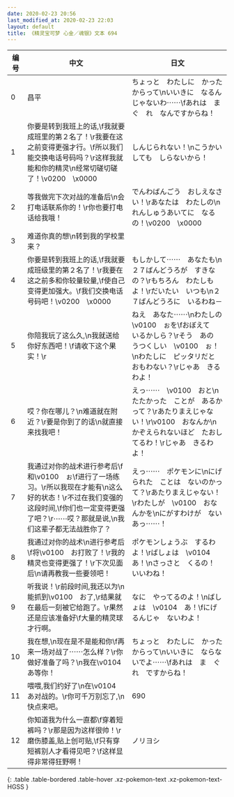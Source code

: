 ```yaml
---
date: 2020-02-23 20:56
last_modified_at: 2020-02-23 22:03
layout: default
title: 《精灵宝可梦 心金／魂银》文本 694
---
```

| 编号 | 中文 | 日文 |
| ---- | ---- | ---- |
| 0 | 昌平 | ちょっと　わたしに　かったからって\nいいきに　なるんじゃないわ⋯⋯\fあれは　ま　ぐ　れ　なんですからね！ |
| 1 | 你要是转到我班上的话,\f我就要成班里的第２名了！\r我要在这之前变得更强才行。\f所以我们能交换电话号码吗？\r这样我就能和你的精灵\n经常切磋切磋了！\v0200　\x0000 | しんじられない！\nこうかい　しても　しらないから！ |
| 2 | 等我做完下次对战的准备后\n会打电话联系你的！\r你也要打电话给我哦！ | でんわばんごう　おしえなさい！\rあなたは　わたしの\nれんしゅうあいてに　なるの！\v0200　\x0000 |
| 3 | 难道你真的想\n转到我的学校里来？ |  |
| 4 | 你要是转到我班上的话,\f我就要成班级里的第２名了！\r我要在这之前多和你较量较量,\f使自己变得更加强大。\f我们交换电话号码吧！\v0200　\x0000 | もしかして⋯⋯　あなたも\n２７ばんどうろが　すきなの？\rもちろん　わたしもよ！\rだいたい　いつも\n２７ばんどうろに　いるわね－ |
| 5 | 你陪我玩了这么久,\n我就送给你好东西吧！\f请收下这个果实！\r | ねえ　あなた⋯⋯\nわたしの　\v0100　ぉを\fおぼえて　いるかしら？\rそう　あの　うつくしい　\v0100　ぉ！\nわたしに　ピッタリだと　おもわない？\rじゃあ　きるわよ！ |
| 6 | 哎？你在哪儿？\n难道就在附近？\r要是你到了的话\n就直接来找我吧！ | えっ⋯⋯　\v0100　おと\nたたかった　ことが　あるかって？\rあたりまえじゃない！\r\v0100　おなんか\nかぞえられないほど　たおしてるわ！\rじゃあ　きるわよ！ |
| 7 | 我通过对你的战术进行参考后\f和\v0100　ぉ\f进行了一场练习。\r所以我现在才能有\n这么好的状态！\r不过在我们变强的这段时间,\f你们也一定变得更强了吧？\r⋯⋯哎？那就是说,\n我们这辈子都无法战胜你了？ | えっ⋯⋯　ポケモンに\nにげられた　ことは　ないのかって？\rあたりまえじゃない！\rわたしが　\v0100　おなんかを\nにがすわけが　ない　あっ⋯⋯！ |
| 8 | 我通过对你的战术\n进行参考后\f将\v0100　お打败了！\r我的精灵也变得更强了！\r下次见面后\n请再教我一些要领吧！ | ポケモンしょうぶ　するわよ！\rばしょは　\v0104　あ！\nさっさと　くるの！　いいわね！ |
| 9 | 听我说！\r前段时间,我还以为\n能抓到\v0100　お了,\r结果就在最后一刻被它给跑了。\r果然还是应该准备好\f大量的精灵球才行啊。 | なに　やってるのよ！\nばしょは　\v0104　あ！\fにげるんじゃ　ないわよ！ |
| 10 | 我在想,\n现在是不是能和你\f再来一场对战了⋯⋯怎么样？\r你做好准备了吗？\n我在\v0104　あ等你！ | ちょっと　わたしに　かったからって\nいいきに　ならないでよ⋯⋯\fあれは　ま　ぐ　れ　ですからね！ |
| 11 | 喂喂,我们约好了\n在\v0104　あ对战的。\r你可千万别忘了,\n快点来吧。 | 690 |
| 12 | 你知道我为什么一直都\f穿着短裤吗？\r那是因为这样很帅！\r磨伤膝盖,贴上创可贴,\f只有穿短裤别人才看得见吧？\f这样显得非常得狂野啊！ | ノリヨシ |
{: .table .table-bordered .table-hover .xz-pokemon-text .xz-pokemon-text-HGSS }